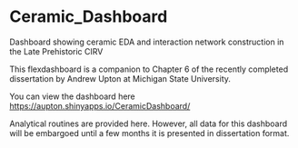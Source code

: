 # Ceramic_Dashboard
Dashboard showing ceramic EDA and interaction network construction in the Late Prehistoric CIRV

This flexdashboard is a companion to Chapter 6 of the recently completed dissertation by Andrew Upton at Michigan State University. 

You can view the dashboard here https://aupton.shinyapps.io/CeramicDashboard/

Analytical routines are provided here. However, all data for this dashboard will be embargoed until a few months it is presented in dissertation format. 
